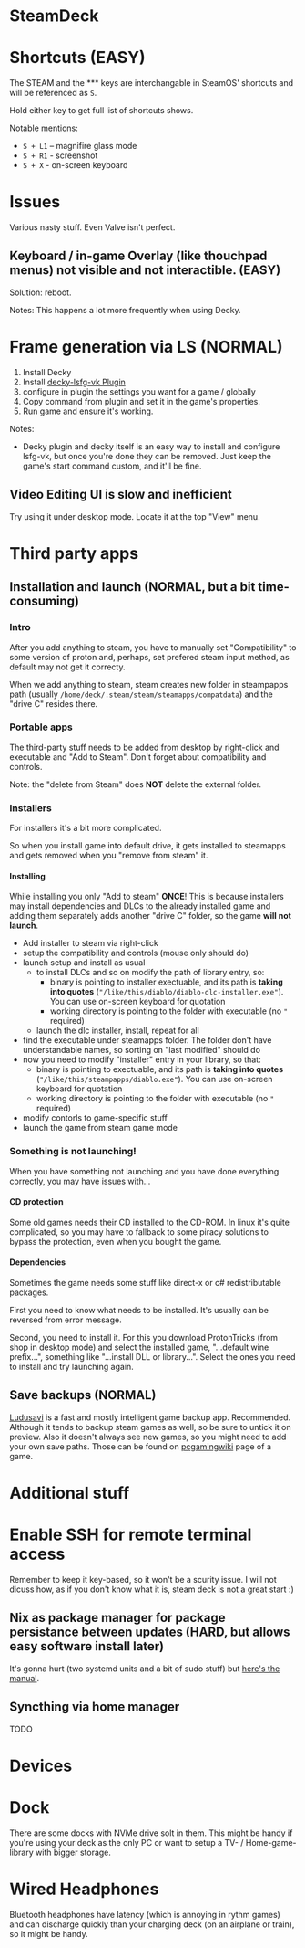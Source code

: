 SteamDeck
=========

# Shortcuts (EASY)
The STEAM and the *** keys are interchangable in SteamOS' shortcuts and will be referenced as `S`.

Hold either key to get full list of shortcuts shows.

Notable mentions:
- `S + L1` – magnifire glass mode
- `S + R1` - screenshot
- `S + X` - on-screen keyboard

# Issues

Various nasty stuff. Even Valve isn't perfect.

## Keyboard / in-game Overlay (like thouchpad menus) not visible and not interactible. (EASY)

Solution: reboot.

Notes: This happens a lot more frequently when using Decky.

# Frame generation via LS (NORMAL)
1. Install Decky
2. Install [decky-lsfg-vk Plugin](https://github.com/xXJSONDeruloXx/decky-lsfg-vk)
3. configure in plugin the settings you want for a game / globally
4. Copy command from plugin and set it in the game's properties.
5. Run game and ensure it's working.

Notes:
- Decky plugin and decky itself is an easy way to install and configure lsfg-vk, but once you're done they can be removed. Just keep the game's start command custom, and it'll be fine.

## Video Editing UI is slow and inefficient
Try using it under desktop mode. Locate it at the top "View" menu.

# Third party apps

## Installation and launch (NORMAL, but a bit time-consuming)

### Intro

After you add anything to steam, you have to manually set "Compatibility" to some version of proton and, perhaps, set prefered steam input method, as default may not get it correcty.

When we add anything to steam, steam creates new folder in steampapps path (usually `/home/deck/.steam/steam/steamapps/compatdata`) and the "drive C" resides there.

### Portable apps
The third-party stuff needs to be added from desktop by right-click and executable and "Add to Steam". Don't forget about compatibility and controls.

Note: the "delete from Steam" does **NOT** delete the external folder.

### Installers
For installers it's a bit more complicated. 

So when you install game into default drive, it gets installed to steamapps and gets removed when you "remove from steam" it.

#### Installing
While installing you only "Add to steam" **ONCE**! This is because installers may install dependencies and DLCs to the already installed game and adding them separately adds another "drive C" folder, so the game **will not launch**.

- Add installer to steam via right-click
- setup the compatibility and controls (mouse only should do)
- launch setup and install as usual
  - to install DLCs and so on modify the path of library entry, so:
    - binary is pointing to installer exectuable, and its path is **taking into quotes** (`"/like/this/diablo/diablo-dlc-installer.exe"`). You can use on-screen keyboard for quotation
    - working directory is pointing to the folder with executable (no `"` required)
  - launch the dlc installer, install, repeat for all
- find the executable under steamapps folder. The folder don't have understandable names, so sorting on "last modified" should do
- now you need to modify "installer" entry in your library, so that:
  - binary is pointing to exectuable, and its path is **taking into quotes** (`"/like/this/steampapps/diablo.exe"`). You can use on-screen keyboard for quotation
  - working directory is pointing to the folder with executable (no `"` required)
- modify contorls to game-specific stuff
- launch the game from steam game mode

### Something is not launching!
When you have something not launching and you have done everything correctly, you may have issues with...

#### CD protection
Some old games needs their CD installed to the CD-ROM. In linux it's quite complicated, so you may have to fallback to some piracy solutions to bypass the protection, even when you bought the game.

#### Dependencies
Sometimes the game needs some stuff like direct-x or c# redistributable packages.

First you need to know what needs to be installed. It's usually can be reversed from error message.

Second, you need to install it. For this you download ProtonTricks (from shop in desktop mode) and select the installed game, "...default wine prefix...", something like "...install DLL or library...". Select the ones you need to install and try launching again.

## Save backups (NORMAL)
[Ludusavi](https://github.com/mtkennerly/ludusavi) is a fast and mostly intelligent game backup app. Recommended. Although it tends to backup steam games as well, so be sure to untick it on preview. Also it doesn't always see new games, so you might need to add your own save paths. Those can be found on [pcgamingwiki](https://www.pcgamingwiki.com/wiki/Home) page of a game.

# Additional stuff

# Enable SSH for remote terminal access
Remember to keep it key-based, so it won't be a scurity issue. I will not dicuss how, as if you don't know what it is, steam deck is not a great start :)

## Nix as package manager for package persistance between updates (HARD, but allows easy software install later)
It's gonna hurt (two systemd units and a bit of sudo stuff) but [here's the manual](https://determinate.systems/blog/nix-on-the-steam-deck/).

## Syncthing via home manager
TODO

# Devices

# Dock
There are some docks with NVMe drive solt in them. This might be handy if you're using your deck as the only PC or want to setup a TV- / Home-game-library with bigger storage. 

# Wired Headphones
Bluetooth headphones have latency (which is annoying in rythm games) and can discharge quickly than your charging deck (on an airplane or train), so it might be handy.
